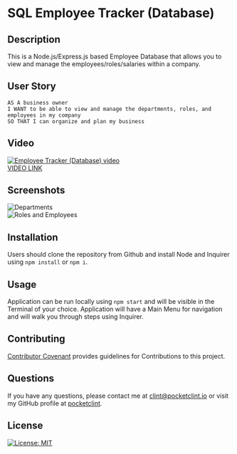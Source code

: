 # SQL Employee Tracker (Database)

## Description
This is a Node.js/Express.js based Employee Database that allows you to view and manage the employees/roles/salaries within a company.

## User Story
`AS A business owner`   
`I WANT to be able to view and manage the departments, roles, and employees in my company`   
`SO THAT I can organize and plan my business`   

## Video
[![Employee Tracker (Database) video](https://i.ibb.co/x3RL1kM/Screenshot-2023-03-20-at-10-59-54-PM.png 'Video of Employee Tracker (Database) application')](https://drive.google.com/file/d/1aEWi_43CG8N9WAFPgyJRdkYJDjtJVU4g/view)   
[VIDEO LINK](https://drive.google.com/file/d/1aEWi_43CG8N9WAFPgyJRdkYJDjtJVU4g/view)

## Screenshots
![Departments](https://i.ibb.co/6bfB12J/Screenshot-2023-03-20-at-11-00-19-PM.png)   
![Roles and Employees](https://i.ibb.co/wdBt4mr/Screenshot-2023-03-20-at-11-00-39-PM.png)

## Installation
Users should clone the repository from Github and install Node and Inquirer using `npm install` or `npm i`.   

## Usage
Application can be run locally using `npm start` and will be visible in the Terminal of your choice. Application will have a Main Menu for navigation and will walk you through steps using Inquirer.   

## Contributing
[Contributor Covenant](https://www.contributor-covenant.org/) provides guidelines for Contributions to this project.   

## Questions
If you have any questions, please contact me at clint@pocketclint.io or visit my GitHub profile at [pocketclint](https://www.github.com/pocketclint).   

## License  
[![License: MIT](https://img.shields.io/badge/License-MIT-yellow.svg)](https://opensource.org/licenses/MIT "This project is licensed under the MIT license.")   

